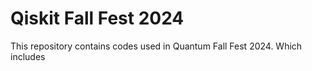 # Qiskit Fall Fest 2024
This repository contains codes used in Quantum Fall Fest 2024. 
Which includes 
